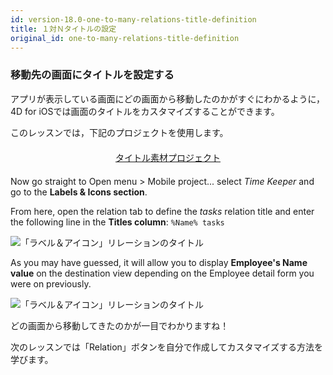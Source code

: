 ```yaml
---
id: version-18.0-one-to-many-relations-title-definition
title: １対Ｎタイトルの設定
original_id: one-to-many-relations-title-definition
---
```


### 移動先の画面にタイトルを設定する

アプリが表示している画面にどの画面から移動したのかがすぐにわかるように，4D for iOSでは画面のタイトルをカスタマイズすることができます。

このレッスンでは，下記のプロジェクトを使用します。

<div markdown="1" style="text-align: center; margin-top: 20px; margin-bottom: 20px">
<a class="button"
href="https://github.com/4d-for-ios/tutorial-OneToManyTitleDefinition/archive/4b831959e7efe4777071af0b2904d458918cfbc2.zip">タイトル素材プロジェクト</a>
</div>

Now go straight to Open menu > Mobile project... select *Time Keeper* and go to the **Labels & Icons section**.

From here, open the relation tab to define the *tasks* relation title and enter the following line in the **Titles column**: `%Name% tasks`

![「ラベル＆アイコン」リレーションのタイトル](assets/en/relations/labels-icons-title-definition.png)

As you may have guessed, it will allow you to display **Employee's Name value** on the destination view depending on the Employee detail form you were on previously.

![「ラベル＆アイコン」リレーションのタイトル](assets/en/relations/relations-title-definition.png)

どの画面から移動してきたのかが一目でわかりますね！

次のレッスンでは「Relation」ボタンを自分で作成してカスタマイズする方法を学びます。
